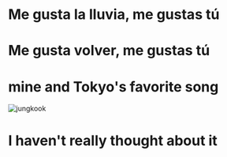 # Me gusta la lluvia, me gustas tú
# Me gusta volver, me gustas tú
# mine and Tokyo's favorite song 
![jungkook](https://cdn.kbizoom.com/media/2022/03/26153051/BTS-Jungkook-1903223.webp)
# I haven't really thought about it 
